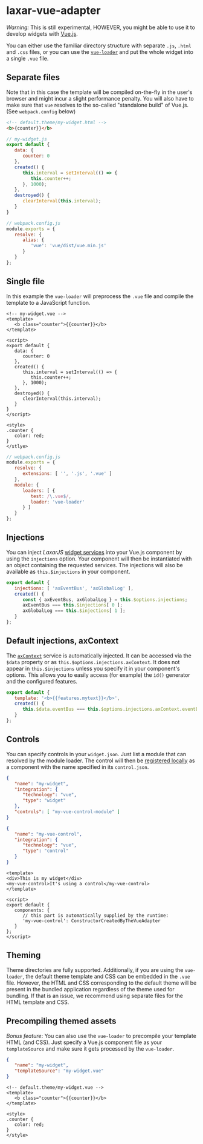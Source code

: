# laxar-vue-adapter

*Warning:* This is still experimental, HOWEVER, you might be able to use it
to develop widgets with [Vue.js](https://vuejs.org).

You can either use the familiar directory structure with separate `.js`, `.html`
and `.css` files, or you can use the [`vue-loader`](https://vue-loader.vuejs.org/en/index.html)
and put the whole widget into a single `.vue` file.

## Separate files

Note that in this case the template will be compiled on-the-fly in the user's browser and
might incur a slight performance penalty. You will also have to make sure that `vue` resolves
to the so-called "standalone build" of Vue.js. (See `webpack.config` below)

```html
<!-- default.theme/my-widget.html -->
<b>{counter}}</b>
```

```js
// my-widget.js
export default {
   data: {
      counter: 0
   },
   created() {
      this.interval = setInterval(() => {
         this.counter++;
      }, 1000);
   },
   destroyed() {
      clearInterval(this.interval);
   }
}
```

```js
// webpack.config.js
module.exports = {
   resolve: {
      alias: {
         'vue': 'vue/dist/vue.min.js'
      }
   }
};
```

## Single file

In this example the `vue-loader` will preprocess the `.vue` file and compile the template to
a JavaScript function.

```vue
<!-- my-widget.vue -->
<template>
   <b class="counter">{{counter}}</b>
</template>

<script>
export default {
   data: {
      counter: 0
   },
   created() {
      this.interval = setInterval(() => {
         this.counter++;
      }, 1000);
   },
   destroyed() {
      clearInterval(this.interval);
   }
}
</script>

<style>
.counter {
   color: red;
}
</stlye>
```

```js
// webpack.config.js
module.exports = {
   resolve: {
      extensions: [ '', '.js', '.vue' ]
   },
   module: {
      loaders: [ {
         test: /\.vue$/,
         loader: 'vue-loader'
      } ]
   }
};
```

## Injections

You can inject _LaxarJS_ [widget services](https://github.com/LaxarJS/laxar/blob/master/docs/manuals/widget_services.md)
into your Vue.js component by using the `injections` option. Your component will then be instantiated with
an object containing the requested services. The injections will also be available as `this.$injections` in your
component.

```js
export default {
   injections: [ 'axEventBus', 'axGlobalLog' ],
   created() {
      const { axEventBus, axGlobalLog } = this.$options.injections;
      axEventBus === this.$injections[ 0 ];
      axGlobalLog === this.$injections[ 1 ];
   }
};
```

## Default injections, axContext

The [`axContext`](https://github.com/LaxarJS/laxar/blob/master/docs/manuals/widget_services.md#axcontext)
service is automatically injected. It can be accessed via the `$data` property or as
`this.$options.injections.axContext`. It does not appear in `this.$injections` unless you specify it in
your component's options. This allows you to easily access (for example) the `id()` generator and
the configured features.

```js
export default {
   template: '<b>{{features.mytext}}</b>',
   created() {
      this.$data.eventBus === this.$options.injections.axContext.eventBus;
   }
};
```

## Controls

You can specify controls in your `widget.json`. Just list a module that can resolved by the module loader.
The control will then be [registered locally](https://vuejs.org/v2/guide/components.html#Local-Registration)
as a component with the name specified in its `control.json`.

```json
{
   "name": "my-widget",
   "integration": {
      "technology": "vue",
      "type": "widget"
   },
   "controls": [ "my-vue-control-module" ]
}
```

```json
{
   "name": "my-vue-control",
   "integration": {
      "technology": "vue",
      "type": "control"
   }
}
```

```vue
<template>
<div>This is my widget</div>
<my-vue-control>It's using a control</my-vue-control>
</template>

<script>
export default {
   components: {
      // this part is automatically supplied by the runtime:
      'my-vue-control': ConstructorCreatedByTheVueAdapter
   }
};
</script>
```

## Theming

Theme directories are fully supported. Additionally, if you are using the `vue-loader`, the
default theme template and CSS can be embedded in the `.vue` file. However, the HTML and CSS
corresponding to the default theme will be present in the bundled application regardless of
the theme used for bundling. If that is an issue, we recommend using separate files for the
HTML template and CSS.

## Precompiling themed assets

_Bonus feature_: You can also use the `vue-loader` to precompile your template HTML (and CSS).
Just specify a Vue.js component file as your `templateSource` and make sure it gets processed
by the `vue-loader`.


```json
{
   "name": "my-widget",
   "templateSource": "my-widget.vue"
}
```

```vue
<!-- default.theme/my-widget.vue -->
<template>
   <b class="counter">{{counter}}</b>
</template>

<style>
.counter {
   color: red;
}
</style>
```
